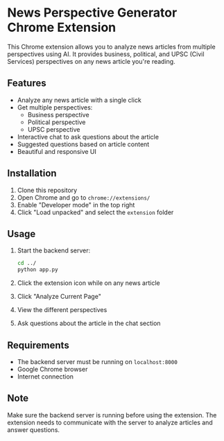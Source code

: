 # News Perspective Generator Chrome Extension

This Chrome extension allows you to analyze news articles from multiple perspectives using AI. It provides business, political, and UPSC (Civil Services) perspectives on any news article you're reading.

## Features

- Analyze any news article with a single click
- Get multiple perspectives:
  - Business perspective
  - Political perspective
  - UPSC perspective
- Interactive chat to ask questions about the article
- Suggested questions based on article content
- Beautiful and responsive UI

## Installation

1. Clone this repository
2. Open Chrome and go to `chrome://extensions/`
3. Enable "Developer mode" in the top right
4. Click "Load unpacked" and select the `extension` folder

## Usage

1. Start the backend server:
   ```bash
   cd ../
   python app.py
   ```

2. Click the extension icon while on any news article
3. Click "Analyze Current Page"
4. View the different perspectives
5. Ask questions about the article in the chat section

## Requirements

- The backend server must be running on `localhost:8000`
- Google Chrome browser
- Internet connection

## Note

Make sure the backend server is running before using the extension. The extension needs to communicate with the server to analyze articles and answer questions.
